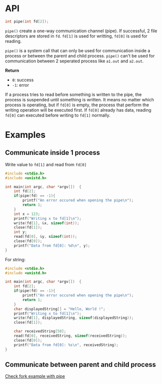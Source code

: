 # API

```c
int pipe(int fd[2]);
```

``pipe()`` create a one-way communication channel (pipe). If successful, 2 file descriptors are stored in ``fd``. ``fd[1]`` is used for writting, ``fd[0]`` is used for reading.

``pipe()`` is a system call that can only be used for communication inside a process or between the parent and child process. ``pipe()`` can't be used for communication between 2 seperated process like ``a1.out`` and ``a2.out``.

**Return**

* ``0``: success
* ``-1``: error

If a process tries to read before something is written to the pipe, the process is suspended until something is written. It means no matter which process is operating, but if ``fd[0]`` is empty, the process that perform the writing operation will be executed first. If ``fd[0]`` already has data, reading ``fd[0]`` can executed before writing to ``fd[1]`` normally.

# Examples

## Communicate inside 1 process

Write value to ``fd[1]`` and read from ``fd[0]``

```c
#include <stdio.h>
#include <unistd.h>

int main(int argc, char *argv[])  {
	int fd[2];
	if(pipe(fd) == -1){
		printf("An error occured when opening the pipe\n");
		return 1;
	}
	int x = 123;
	printf("Writing x to fd[1]\n");
	write(fd[1], &x, sizeof(int));
	close(fd[1]);
	int y;
	read(fd[0], &y, sizeof(int));
	close(fd[0]);
	printf("Data from fd[0]: %d\n", y);
}
```
For string:

```c
#include <stdio.h>
#include <unistd.h>

int main(int argc, char *argv[])  {
	int fd[2];
	if(pipe(fd) == -1){
		printf("An error occured when opening the pipe\n");
		return 1;
	}
	char displayedString[] = "Hello, World !";
	printf("Writing x to fd[1]\n");
	write(fd[1], displayedString, sizeof(displayedString));
	close(fd[1]);

	char receivedString[50];
	read(fd[0], receivedString, sizeof(receivedString));
	close(fd[0]);
	printf("Data from fd[0]: %s\n", receivedString);
}
```
## Communicate between parent and child process

[Check fork example with pipe](https://github.com/TranPhucVinh/C/blob/master/Physical%20layer/Process/pipe%20examples.md)
